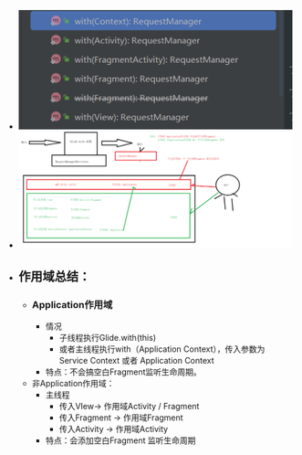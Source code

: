 - ![image.png](../assets/image_1691889537254_0.png)
- ![作用域2.png](../assets/作用域2_1691889988826_0.png)
- ## 作用域总结：
	- ### Application作用域
		- 情况
			- 子线程执行Glide.with(this)
			- 或者主线程执行with（Application Context），传入参数为Service Context 或者 Application Context
		- 特点：不会搞空白Fragment监听生命周期。
	- 非Application作用域：
		- 主线程
			- 传入VIew-> 作用域Activity / Fragment
			- 传入Fragment -> 作用域Fragment
			- 传入Activity -> 作用域Activity
		- 特点：会添加空白Fragment 监听生命周期